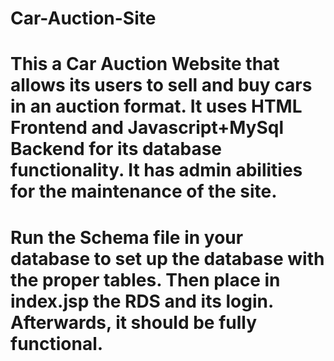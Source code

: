 # Car-Auction-Site

# This a Car Auction Website that allows its users to sell and buy cars in an auction format. It uses HTML Frontend and Javascript+MySql Backend for its database functionality. It has admin abilities for the maintenance of the site. 

# Run the Schema file in your database to set up the database with the proper tables. Then place in index.jsp the RDS and its login. Afterwards, it should be fully functional.
